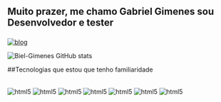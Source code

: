 ## Muito prazer, me chamo Gabriel Gimenes sou Desenvolvedor e tester 

### 

[![blog](	https://img.shields.io/badge/Instagram-E4405F?style=for-the-badge&logo=instagram&logoColor=white/)](https://www.instagram.com/gimenes_biel)

![Biel-Gimenes GitHub stats](https://github-readme-stats.vercel.app/api?username=Biel-Gimenes&show_icons=true&theme=tokyonight)

##Tecnologias que estou que tenho familiaridade 
<div style="display: inline_block"></br>
<img align="center" alt ="html5" src = "https://img.shields.io/badge/HTML5-E34F26?style=for-the-badge&logo=html5&logoColor=white" />
<img align="center" alt ="html5" src = "https://img.shields.io/badge/JavaScript-F7DF1E?style=for-the-badge&logo=javascript&logoColor=black" />
<img align="center" alt ="html5" src = "[https://img.shields.io/badge/HTML5-E34F26?style=for-the-badge&logo=html5&logoColor=white](https://img.shields.io/badge/CSS3-1572B6?style=for-the-badge&logo=css3&logoColor=white)" />
<img align="center" alt ="html5" src = "[https://img.shields.io/badge/HTML5-E34F26?style=for-the-badge&logo=html5&logoColor=white](https://img.shields.io/badge/Python-14354C?style=for-the-badge&logo=python&logoColor=white)" />
<img align="center" alt ="html5" src = "[https://img.shields.io/badge/HTML5-E34F26?style=for-the-badge&logo=html5&logoColor=white](https://img.shields.io/badge/PHP-777BB4?style=for-the-badge&logo=php&logoColor=white)" />
<img align="center" alt ="html5" src = "https://img.shields.io/badge/HTML5-E34F26?style=for-the-badge&logo=html5&logoColor=white" />
<img align="center" alt ="html5" src = "https://img.shields.io/badge/HTML5-E34F26?style=for-the-badge&logo=html5&logoColor=white" />


  
</div>

